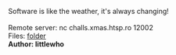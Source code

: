 Software is like the weather, it's always changing!<br><br>Remote server: nc challs.xmas.htsp.ro 12002<br>Files: <a href="https://drive.google.com/drive/folders/1FNo1LJpj8NaFqCrOo2u0KtqHWD5dRMTN?usp=sharing">folder</a><br><b>Author: littlewho</b>